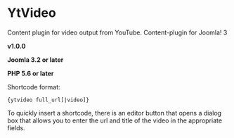# YtVideo

Content plugin for video output from YouTube. Content-plugin for Joomla! 3

**v1.0.0**

**Joomla 3.2 or later**

**PHP 5.6 or later**

Shortcode format:

```
{ytvideo full_url[|video]}
```

To quickly insert a shortcode, there is an editor button that opens a dialog box that allows you to enter the url and title of the video in the appropriate fields.
